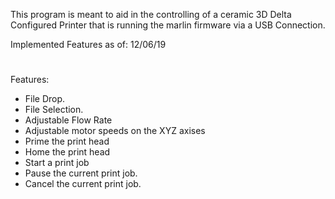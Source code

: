 This program is meant to aid in the controlling of a ceramic 3D Delta 
Configured Printer that is running the marlin firmware via a USB Connection.

Implemented Features as of: 12/06/19
#
Features:
- File Drop.
- File Selection.
- Adjustable Flow Rate
- Adjustable motor speeds on the XYZ axises 
- Prime the print head
- Home the print head
- Start a print job
- Pause the current print job.
- Cancel the current print job.
